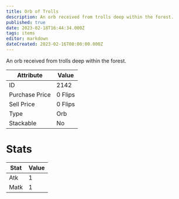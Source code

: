 ```yaml
---
title: Orb of Trolls
description: An orb received from trolls deep within the forest.
published: true
date: 2023-02-18T16:44:34.000Z
tags: items
editor: markdown
dateCreated: 2023-02-16T00:00:00.000Z
---
```


An orb received from trolls deep within the forest.

|Attribute|Value|
|-|-|
|ID|2142|
|Purchase Price|0 Flips|
|Sell Price|0 Flips|
|Type|Orb|
|Stackable|No|

# Stats
|Stat|Value|
|-|-|
|Atk|1|
|Matk|1|

